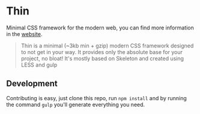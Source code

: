 # Thin
Minimal CSS framework for the modern web, you can find more information in the
[website](http://gosukiwi.github.io/thin/).

 > Thin is a minimal (~3kb min + gzip) modern CSS framework designed to not get
 > in your way. It provides only the absolute base for your project, no bloat!
 > It's mostly based on Skeleton and created using LESS and gulp

## Development
Contributing is easy, just clone this repo, run `npm install` and by running
the command `gulp` you'll generate everything you need.
